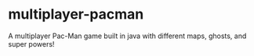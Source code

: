 # multiplayer-pacman
A multiplayer Pac-Man game built in java with different maps, ghosts, and super powers!
